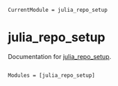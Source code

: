 ```@meta
CurrentModule = julia_repo_setup
```

# julia_repo_setup

Documentation for [julia_repo_setup](https://github.com/evoagile/julia_repo_setup.jl).

```@index
```

```@autodocs
Modules = [julia_repo_setup]
```
